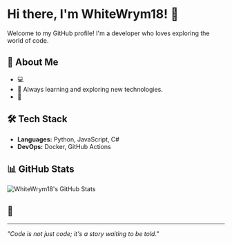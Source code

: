 # Hi there, I'm WhiteWrym18! 🐉

Welcome to my GitHub profile! I'm a developer who loves exploring the world of code. 

## 🌟 About Me
- 💻 
- 🌱 Always learning and exploring new technologies.
- 🚀

  
## 🛠️ Tech Stack
- **Languages:** Python, JavaScript, C#
- **DevOps:** Docker, GitHub Actions

## 📊 GitHub Stats
![WhiteWrym18's GitHub Stats](https://github-readme-stats.vercel.app/api?username=WhiteWrym18&show_icons=true&theme=tokyonight)

## 🌱

---

*"Code is not just code; it's a story waiting to be told."*
<!---
WhiteWrym18/WhiteWrym18 is a ✨ special ✨ repository because its `README.md` (this file) appears on your GitHub profile.
You can click the Preview link to take a look at your changes.
--->
